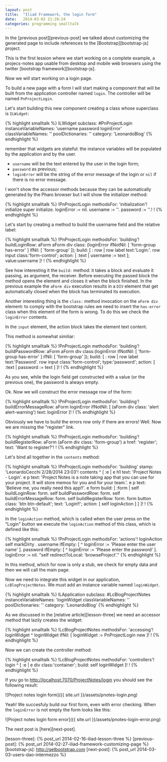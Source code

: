 ```yaml
---
layout: post
title:  "Iliad Framework, the login form"
date:   2014-03-02 21:28:24
categories: programming smalltalk
---
```


In the [previous post][previous-post] we talked about customizing the
generated page to include references to the [Bootstrap][bootstrap-js]
project.

This is the first lession where we start working on a complete
example, a projecs-notes app usable from desktop and mobile web
browsers using the twitter [bootstrap framework][bootstrap-js].

Now we will start working on a login page.

To build a new page with a form I will start making a component that
will be built from the application controller named `login`. The
controller will be named `PnProjectLogin`.

Let's start building this new component creating a class whose
superclass is `ILWidget`:

{% highlight smalltalk %}
ILWidget subclass: #PnProjectLogin
	instanceVariableNames: 'username password loginError'
	classVariableNames: ''
	poolDictionaries: ''
	category: 'LeonardoBlog'
{% endhighlight %}

remember that widgets are stateful: the instance variables will be
populated by the application and by the user.

* `username` will be the text entered by the user in the login form;
* `password` as previous;
* `loginError` will be the string of the error message of the login or
  `nil` if there is no error message.

I won't show the accessor methods because they can be automatically
generated by the Pharo browser but I will show the initializer method:

{% highlight smalltalk %}
!PnProjectLogin methodsFor: 'initialization'!
initialize
	super initialize.
	loginError := nil.
	username := ''.
	password := ''.! !
{% endhighlight %}

Let's start by creating a method to build the username field and the
relative label:

{% highlight smalltalk %}
!PnProjectLogin methodsFor: 'building'!
buildLoginRow: aForm
	aForm div class: (loginError ifNotNil: [ 'form-group has-error' ] ifNil:  [ 'form-group' ]);
			build: [ : row | 
				row label text:'Login:'.
				row input class:'form-control'; action: [ :text | username := text ]; value:username ]! !
{% endhighlight %}

See how interesting it the `build:` method: it takes a block and
evaluate it passing, as argument, the receiver. Before executing the
passed block the method opens the element and closes it when the block
finished. In the previous example the `aForm div` execution results in
a `DIV` element that get automatically closed when the block has
terminated its execution.

Another interesting thing is the `class:` method invocation on the
`aForm div` element: to comply with the bootstrap rules we need to
insert the `has-error` class when this element of the form is
wrong. To do this we check the `loginError` contents.

In the `input` element, the action block takes the element text
content.

This method is somewhat similiar:

{% highlight smalltalk %}
!PnProjectLogin methodsFor: 'building'!
buildPasswordRow: aForm
	aForm div class:(loginError ifNotNil: [ 'form-group has-error' ] ifNil:  [ 'form-group' ]);
			build: [ : row |
				row label text:'Password'.
				row input class:'form-control'; type:'password'; action: [ :text | password := text ] ]! !
{% endhighlight %}

As you see, while the login field get constructed with a value (or the
previous one), the password is always empty.

Ok. Now we will construct the error message row of the form:

{% highlight smalltalk %}
!PnProjectLogin methodsFor: 'building'!
buildErrorMessageRow: aForm
	loginError ifNotNil: [
	(aForm div class: 'alert alert-warning') text: loginError ]! !
{% endhighlight %}

Obviously we have to build the errors row only if there are errors!
Well. Now we are missing the "register" link.

{% highlight smalltalk %}
!PnProjectLogin methodsFor: 'building'!
buildRegisterRow: aForm
	(aForm div class: 'form-group') a
		href: 'register';
		text: 'Want to register?'! !
{% endhighlight %}

Let's bind all together in the `contents` method:

{% highlight smalltalk %}
!PnProjectLogin methodsFor: 'building' stamp: 'LeonardoCecchi 2/28/2014 23:03'!
contents
	^ [ :e | 
	e h1 text: 'Project Notes - Login'.
	e p
		text:
			'Project Notes is a note taking app that you
			can use for your project. It will store memos for
			you and for your team.'.
	e p text: 'Believe me, you really need this app!!'.
	e form
		build: [ :form | 
			self buildLoginRow: form.
			self buildPasswordRow: form.
			self buildErrorMessageRow: form.
			self buildRegisterRow: form.
			form button
				class: 'btn btn-default';
				text: 'Login!!';
				action: [ self loginAction ] ] ]! !
{% endhighlight %}

In the `loginAction` method, which is called when the user press on
the "Login" button we execute the `loginAction` method of this class,
which is defined like this:

{% highlight smalltalk %}
!PnProjectLogin methodsFor: 'actions'!
loginAction
	self markDirty .
	username ifEmpty: [ ^ loginError := 'Please enter the user name' ].
	password ifEmpty: [ ^ loginError := 'Please enter the password' ].
	loginError := nil.
	"self redirectToLocal: 'browseProject'."
{% endhighlight %}

In this method, which for now is only a stub, we check for empty data
and then we will call the main page.

Now we need to integrate this widget in our application,
`LcBlogProjectNotes`. We must add an instance variable named `loginWidget`.

{% highlight smalltalk %}
ILApplication subclass: #LcBlogProjectNotes
	instanceVariableNames: 'loginWidget
	classVariableNames: ''
	poolDictionaries: ''
	category: 'LeonardoBlog'
{% endhighlight %}

As we discussed in the [relative article][lesson-three] we need an
accessor method that lazily creates the widget:

{% highlight smalltalk %}
!LcBlogProjectNotes methodsFor: 'accessing'!
loginWidget
	^ loginWidget ifNil: [ loginWidget := PnProjectLogin new ]! !
{% endhighlight %}

Now we can create the controller method:

{% highlight smalltalk %}
!LcBlogProjectNotes methodsFor: 'controllers'!
login
	^ [ :e | e div class:'container'; build: self loginWidget ]! !
{% endhighlight %}

If you go to
[http://localhost:7070/ProjectNotes/login](http://localhost:7070/ProjectNotes/login)
you should see the following result:

![Project notes login form]({{ site.url }}/assets/pnotes-login.png)

Yeah! We succesfuly build our first form, even with error checking.
When the `loginError` is not empty the form looks like this:

![Project notes login form error]({{ site.url }}/assets/pnotes-login-error.png)

The next post is [here][next-post].

[lesson-three]: {% post_url 2014-02-16-iliad-lesson-three %}
[previous-post]: {% post_url 2014-02-27-iliad-framework-customizing-page %}
[bootstrap-js]: http://getbootstrap.com
[next-post]: {% post_url 2014-03-03-users-dao-intermezzo %}
